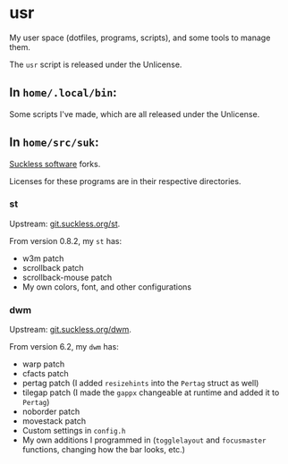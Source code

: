 # usr

My user space (dotfiles, programs, scripts), and some tools to manage them.

The `usr` script is released under the Unlicense.

## In `home/.local/bin`:

Some scripts I've made, which are all released under the Unlicense.

## In `home/src/suk`:

[Suckless software](https://suckless.org/) forks.

Licenses for these programs are in their respective directories.

### st

Upstream: [git.suckless.org/st](https://git.suckless.org/st/).

From version 0.8.2, my `st` has:
* w3m patch
* scrollback patch
* scrollback-mouse patch
* My own colors, font, and other configurations

### dwm

Upstream: [git.suckless.org/dwm](https://git.suckless.org/dwm/).

From version 6.2, my `dwm` has:

* warp patch
* cfacts patch
* pertag patch (I added `resizehints` into the `Pertag` struct as well)
* tilegap patch (I made the `gappx` changeable at runtime and added it to `Pertag`)
* noborder patch
* movestack patch
* Custom settings in `config.h` 
* My own additions I programmed in (`togglelayout` and `focusmaster` functions, changing how the bar looks, etc.)
